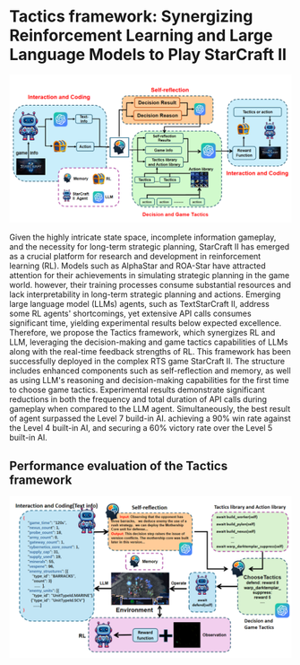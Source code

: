 # Tactics framework: Synergizing Reinforcement Learning and Large Language Models to Play StarCraft II

![SCII-Structure](https://github.com/Shuaikx/SC2_Agent/blob/main/Images/image1.png)

Given the highly intricate state space, incomplete information gameplay, and the necessity for long-term strategic planning, StarCraft II has emerged as a crucial platform for research and development in reinforcement learning (RL). Models such as AlphaStar and ROA-Star have attracted attention for their achievements in simulating strategic planning in the game world. however, their training processes consume substantial resources and lack interpretability in long-term strategic planning and actions. Emerging large language model (LLMs) agents, such as TextStarCraft II, address some RL agents' shortcomings, yet extensive API calls consumes significant time, yielding experimental results below expected excellence. Therefore, we propose the Tactics framework, which synergizes RL and LLM, leveraging the decision-making and game tactics capabilities of LLMs along with the real-time feedback strengths of RL. This framework has been successfully deployed in the complex RTS game StarCraft II. The structure includes enhanced components such as self-reflection and memory, as well as using LLM's reasoning and decision-making capabilities for the first time to choose game tactics. Experimental results demonstrate significant reductions in both the frequency and total duration of API calls during gameplay when compared to the LLM agent. Simultaneously, the best result of agent surpassed the Level 7 build-in AI. achieving a 90% win rate against the Level 4 built-in AI, and securing a 60% victory rate over the Level 5 built-in AI.

## Performance evaluation of the Tactics framework
![SCII-Structure](https://github.com/Shuaikx/SC2_Agent/blob/main/Images/image2.png)

